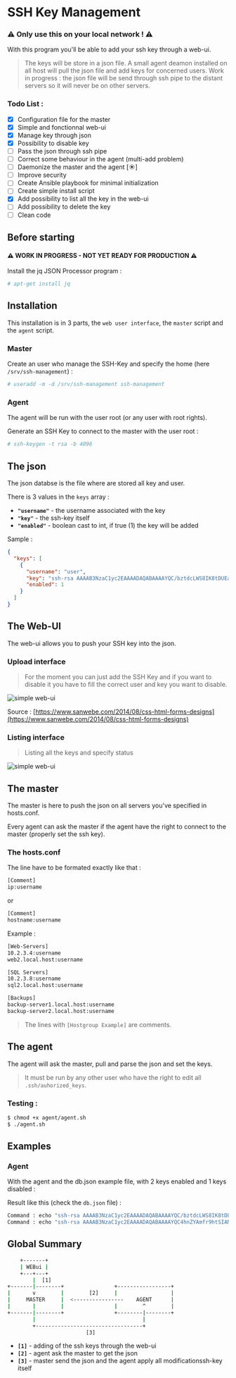 # SSH Key Management

### :warning: Only use this on your local network ! :warning:

With this program you'll be able to add your ssh key through a web-ui. 

> The keys will be store in a json file.
> A small agent deamon installed on all host will pull the json file and add keys for concerned users.
> Work in progress : the json file will be send through ssh pipe to the distant servers so it will never be on other servers.

### Todo List : 
- [x] Configuration file for the master
- [x] Simple and fonctionnal web-ui
- [x] Manage key through json
- [x] Possibility to disable key
- [ ] Pass the json through ssh pipe
- [ ] Correct some behaviour in the agent (multi-add problem)
- [ ] Daemonize the master and the agent [:sunny:]
- [ ] Improve security
- [ ] Create Ansible playbook for minimal initialization
- [ ] Create simple install script
- [x] Add possibility to list all the key in the web-ui
- [ ] Add possibility to delete the key
- [ ] Clean code

## Before starting

#### :warning: WORK IN PROGRESS - NOT YET READY FOR PRODUCTION :warning:

Install the jq JSON Processor program :

```bash
# apt-get install jq
```

## Installation

This installation is in 3 parts, the `web user interface`, the `master` script and the `agent` script.

### Master

Create an user who manage the SSH-Key and specify the home (here `/srv/ssh-management`) : 

```bash
# useradd -m -d /srv/ssh-management ssh-management
```

### Agent

The agent will be run with the user root (or any user with root rights).

Generate an SSH Key to connect to the master with the user root : 

```bash
# ssh-keygen -t rsa -b 4096
```

## The json

The json databse is the file where are stored all key and user. 

There is 3 values in the `keys` array : 

- __`"username"`__ - the username associated with the key
- __`"key"`__ - the ssh-key itself
- __`"enabled"`__ - boolean cast to int, if true (1) the key will be added

Sample : 

```json
{
  "keys": [
    {
      "username": "user",
      "key": "ssh-rsa AAAAB3NzaC1yc2EAAAADAQABAAAAYQC/bztdcLWS8IK8tDUEaZRp+T/Vlohmni0f5FMs/1I4lCy8XSM96twyVXBo4ATYBFj61ET0CIGAzW81xDsOkWv3oKDlRzurU5TVc49KQEIjwv5DbpB6g2HznmM5oo8diDE= user@home",
      "enabled": 1
    }
  ]
}
```

## The Web-UI
The web-ui allows you to push your SSH key into the json. 

### Upload interface

> For the moment you can just add the SSH Key and if you want to disable it you have to fill the correct user and key you want to disable.

![simple web-ui](http://image.prntscr.com/image/534723fa7a7642cc842ee6b3f37b8ab1.png)

Source : [https://www.sanwebe.com/2014/08/css-html-forms-designs](https://www.sanwebe.com/2014/08/css-html-forms-designs)

### Listing interface

> Listing all the keys and specify status

![simple web-ui](http://i.imgur.com/HMVcNRp.png)

## The master

The master is here to push the json on all servers you've specified in hosts.conf.

Every agent can ask the master if the agent have the right to connect to the master (properly set the ssh key).

### The hosts.conf

The line have to be formated exactly like that :

```bash
[Comment]
ip:username
```

or

```bash
[Comment]
hostname:username
```
Example : 

```bash
[Web-Servers]
10.2.3.4:username
web2.local.host:username

[SQL Servers]
10.2.3.8:username
sql2.local.host:username

[Backups]
backup-server1.local.host:username
backup-server2.local.host:username
```

> The lines with `[Hostgroup Example]` are comments.

## The agent

The agent will ask the master, pull and parse the json and set the keys.

> It must be run by any other user who have the right to edit all `.ssh/auhorized_keys`.

### Testing : 

```bash
$ chmod +x agent/agent.sh
$ ./agent.sh
```

## Examples

### Agent 

With the agent and the db.json example file, with 2 keys enabled and 1 keys disabled : 

Result like this (check the `db.json` file) : 

```bash
Command : echo "ssh-rsa AAAAB3NzaC1yc2EAAAADAQABAAAAYQC/bztdcLWS8IK8tDUEaZRp+T/Vlohmni0f5FMs/1I4lCy8XSM96twyVXBo4ATYBFj61ET0CIGAzW81xDsOkWv3oKDlRzurU5TVc49KQEIjwv5DbpB6g2HznmM5oo8diDE= user@home" >> /.ssh/authorized_keys
Command : echo "ssh-rsa AAAAB3NzaC1yc2EAAAADAQABAAAAYQC4hnZYAmfr9htSIAMRc1fan6se+mLdohiTIyC+CXQ4N2JHSjqaf8Fk9MLk8Y+l4Ziapfjj8cXIMZvbC+r63f+n/3MUwu8djKnaJdi1Kek5vCCXk6zVhPg2scdhqjnH0vs= user@laptop" >> /.ssh/authorized_keys
```

## Global Summary

```bash
    +-------+
    | WEBui |
    +---+---+
        |  [1]           
+-------|--------+                +-----------------+
|       v        |        [2]     |                 |
|     MASTER     |  <----------------    AGENT      |
|       |        |                |        ^        |
+-------|--------+                +--------|--------+
        |                                  |
        +----------------------------------+
                         [3]
```

- __`[1]`__ - adding of the ssh keys through the web-ui
- __`[2]`__ - agent ask the master to get the json
- __`[3]`__ - master send the json and the agent apply all modificationssh-key itself